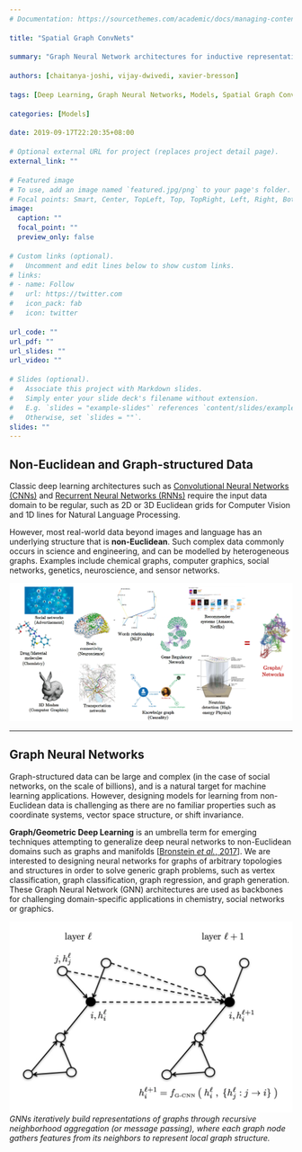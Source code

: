 ```yaml
---
# Documentation: https://sourcethemes.com/academic/docs/managing-content/

title: "Spatial Graph ConvNets"

summary: "Graph Neural Network architectures for inductive representation learning on arbitrary graphs."

authors: [chaitanya-joshi, vijay-dwivedi, xavier-bresson]

tags: [Deep Learning, Graph Neural Networks, Models, Spatial Graph ConvNets]

categories: [Models]

date: 2019-09-17T22:20:35+08:00

# Optional external URL for project (replaces project detail page).
external_link: ""

# Featured image
# To use, add an image named `featured.jpg/png` to your page's folder.
# Focal points: Smart, Center, TopLeft, Top, TopRight, Left, Right, BottomLeft, Bottom, BottomRight.
image:
  caption: ""
  focal_point: ""
  preview_only: false

# Custom links (optional).
#   Uncomment and edit lines below to show custom links.
# links:
# - name: Follow
#   url: https://twitter.com
#   icon_pack: fab
#   icon: twitter

url_code: ""
url_pdf: ""
url_slides: ""
url_video: ""

# Slides (optional).
#   Associate this project with Markdown slides.
#   Simply enter your slide deck's filename without extension.
#   E.g. `slides = "example-slides"` references `content/slides/example-slides.md`.
#   Otherwise, set `slides = ""`.
slides: ""
---
```


## Non-Euclidean and Graph-structured Data

Classic deep learning architectures such as [Convolutional Neural Networks (CNNs)](http://yann.lecun.com/exdb/publis/pdf/lecun-01a.pdf) and [Recurrent Neural Networks (RNNs)](https://www.bioinf.jku.at/publications/older/2604.pdf) require the input data domain to be regular, such as 2D or 3D Euclidean grids for Computer Vision and 1D lines for Natural Language Processing. 

However, most real-world data beyond images and language has an underlying structure that is **non-Euclidean**.
Such complex data commonly occurs in science and engineering, and can be modelled by heterogeneous graphs.
Examples include chemical graphs, computer graphics, social networks, genetics, neuroscience, and sensor networks.

![Graph structured data](graph-data.png)

---

## Graph Neural Networks

Graph-structured data can be large and complex (in the case of social networks, on the scale of billions), and is a natural target for machine learning applications. 
However, designing models for learning from non-Euclidean data is challenging as there are no familiar properties such as coordinate systems, vector space structure, or shift invariance.

**Graph/Geometric Deep Learning** is an umbrella term for emerging techniques attempting to generalize deep neural networks to non-Euclidean domains such as graphs and manifolds [[Bronstein *et al.*, 2017](https://arxiv.org/abs/1611.08097)].
We are interested to designing neural networks for graphs of arbitrary topologies and structures in order to solve generic graph problems, such as vertex classification, graph classification, graph regression, and graph generation.
These Graph Neural Network (GNN) architectures are used as backbones for challenging domain-specific applications in chemistry, social networks or graphics.

![GNN Layer](gnn-layer.png)
*GNNs iteratively build representations of graphs through recursive neighborhood aggregation (or message passing), where each graph node gathers features from its neighbors to represent local graph structure.*
